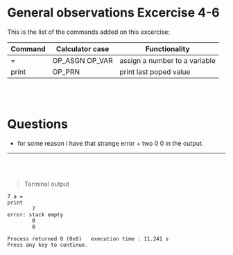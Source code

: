 # General observations Excercise 4-6

This is the list of the commands added on this excercise:

| Command | Calculator case | Functionality                 |
| ------- | --------------- | ----------------------------- |
| =       | OP_ASGN OP_VAR  | assign a number to a variable |
| print   | OP_PRN          | print last poped value        |

<br> </br>

# Questions

- for some reason i have that strange error + two 0 0 in the output.

---

<br> </br>

> Terminal output

```
7 a =
print
        7
error: stack empty
        0
        0

Process returned 0 (0x0)   execution time : 11.241 s
Press any key to continue.



```

